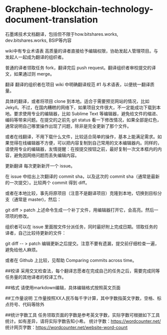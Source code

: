 # Graphene-blockchain-technology-document-translation
石墨烯技术文档翻译，包括但不限于how.bitshares.works, dev.bitshares.works, BSIP等内容

wiki中有专业术语表
高质量的译者直接给予编辑权限，协助发起人管理项目。与发起人一起成为翻译的组织者。

普通的译者领取任务 fork，翻译完后 push request。翻译组织者审校提交的译文，如果通过则 merge。

翻译
翻译的组织者在项目 wiki 中明确翻译规范 #1 与术语表，以便统一翻译质量。

具体的翻译，或者将项目 clone 到本地。适合于需要预览网站的情况，比如 Jekyll。不过，在国内糟糕的网络下，如果项目文件很大，不一定能成功下载到本地。要求使用专业的编辑器，比如 Sublime Text 等编辑器，避免给文件的缩进、编码等带来问题。在提交的之前先 git status 看一下修改情况，如果全部是红色，通常说明自己哪里操作出现了问题，除非是完全更新了那个文件。

或者在线翻译，不用下载什么文件，比较适合简单的操作，基本上能满足需求。如果觉得在线编辑器不方便，可以把内容复制到自己常用的文本编辑器内。同样的，请使用专业的编辑器，友情提醒：在按提交按钮之前，最好复制一次文本框内的内容，避免因网络问题而丢失编辑内容。

更新翻译
每次更新新开一个 issue。

在 issue 中给出上次翻译的 commit sha，以及这次的 commit sha（通常是最新的一次提交）。比较两个 commit 得到 diff。

或者在本地比较，事先将原项目（注意不是翻译项目）克隆到本地，切换到目标分支（通常是 master)，然后：

git diff <commit> <commit> > patch
上述命令生成一个补丁文件，用编辑器打开它，会高亮。然后一项项的修改。

组织者可以在 issue 里面按文件分派任务，同时最好附上完成日期。领取任务的译者，自己比较待更新的文件：

git diff <commit> <commit> -- <path> > patch
编辑更新之后提交。注意不要有遗漏，提交前仔细检查一遍，避免给他人麻烦。

或者在 Github 上比较，见帮助 Comparing commits across time。

##校译
采用交叉检查法，每个翻译志愿者在完成自己的任务之后，需要完成同等任务量的其他译者的校译工作。

##格式
请使用markdown编辑，具体编辑格式按照英文页面

##工作量说明
工作量按照XX人民币每千字计算，其中字数指英文字数，空格、标点符号、代码等除外

##统计字数工具
任务领取页面的字数是参考英文字数，实际字数可根据如下工具统计。如有差异，请将实际字数告知小希。
统计字数：https://wordcounter.net/
统计网页字数：https://wordcounter.net/website-word-count

